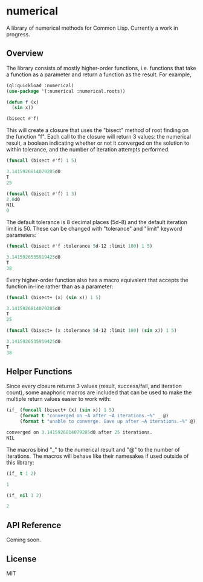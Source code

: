 # numerical

A library of numerical methods for Common Lisp. Currently a work in progress.

## Overview

The library consists of mostly higher-order functions, i.e. functions
that take a function as a parameter and return a function as the
result. For example,

~~~lisp
(ql:quickload :numerical)
(use-package '(:numerical :numerical.roots))

(defun f (x)
  (sin x))

(bisect #'f)
~~~

This will create a closure that uses the "bisect" method of root
finding on the function "f". Each call to the closure will return 3
values: the numerical result, a boolean indicating whether or not it
converged on the solution to within tolerance, and the number of
iteration attempts performed.

~~~lisp
(funcall (bisect #'f) 1 5)

3.1415926814079285d0
T
25

(funcall (bisect #'f) 1 3)
2.0d0
NIL
0
~~~

The default tolerance is 8 decimal places (5d-8) and the default iteration limit is 50. These can be changed with "tolerance" and "limit" keyword parameters:

~~~lisp
(funcall (bisect #'f :tolerance 5d-12 :limit 100) 1 5)

3.1415926535919425d0
T
38
~~~

Every higher-order function also has a macro equivalent that accepts the function in-line rather than as a parameter:

~~~lisp
(funcall (bisect+ (x) (sin x)) 1 5)

3.1415926814079285d0
T
25

(funcall (bisect+ (x :tolerance 5d-12 :limit 100) (sin x)) 1 5)

3.1415926535919425d0
T
38
~~~

## Helper Functions

Since every closure returns 3 values (result, success/fail, and iteration count), some anaphoric macros
are included that can be used to make the multiple return values easier to work with:

~~~lisp
(if_ (funcall (bisect+ (x) (sin x)) 1 5)
     (format t "converged on ~A after ~A iterations.~%" _ @)
     (format t "unable to converge. Gave up after ~A iterations.~%" @))

converged on 3.1415926814079285d0 after 25 iterations.
NIL
~~~

The macros bind "_" to the numerical result and "@" to the number of iterations. The macros will behave like
their namesakes if used outside of this library:

~~~lisp
(if_ t 1 2)

1

(if_ nil 1 2)

2
~~~

## API Reference

Coming soon.

## License

MIT
